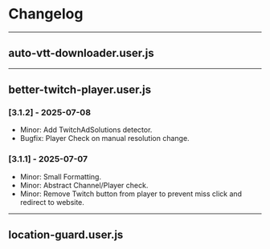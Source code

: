 # Changelog

---

## auto-vtt-downloader.user.js

---

## better-twitch-player.user.js

### [3.1.2] - 2025-07-08

- Minor: Add TwitchAdSolutions detector.
- Bugfix: Player Check on manual resolution change.

### [3.1.1] - 2025-07-07

- Minor: Small Formatting.
- Minor: Abstract Channel/Player check.
- Minor: Remove Twitch button from player to prevent miss click and redirect to website.

---

## location-guard.user.js

